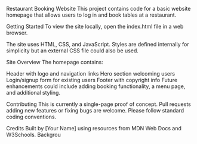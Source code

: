 Restaurant Booking Website
This project contains code for a basic website homepage that allows users to log in and book tables at a restaurant.

Getting Started
To view the site locally, open the index.html file in a web browser.

The site uses HTML, CSS, and JavaScript. Styles are defined internally for simplicity but an external CSS file could also be used.

Site Overview
The homepage contains:

Header with logo and navigation links
Hero section welcoming users
Login/signup form for existing users
Footer with copyright info
Future enhancements could include adding booking functionality, a menu page, and additional styling.

Contributing
This is currently a single-page proof of concept. Pull requests adding new features or fixing bugs are welcome. Please follow standard coding conventions.

Credits
Built by [Your Name] using resources from MDN Web Docs and W3Schools. Backgrou